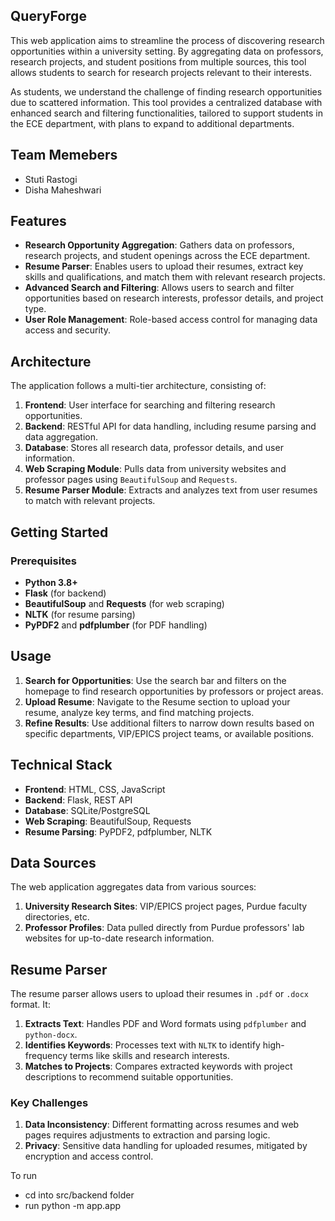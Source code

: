 ## QueryForge
This web application aims to streamline the process of discovering research opportunities within a university setting. By aggregating data on professors, research projects, and student positions from multiple sources, this tool allows students to search for research projects relevant to their interests. 

As students, we understand the challenge of finding research opportunities due to scattered information. This tool provides a centralized database with enhanced search and filtering functionalities, tailored to support students in the ECE department, with plans to expand to additional departments.

## Team Memebers

* Stuti Rastogi
* Disha Maheshwari


## Features
- **Research Opportunity Aggregation**: Gathers data on professors, research projects, and student openings across the ECE department.
- **Resume Parser**: Enables users to upload their resumes, extract key skills and qualifications, and match them with relevant research projects.
- **Advanced Search and Filtering**: Allows users to search and filter opportunities based on research interests, professor details, and project type.
- **User Role Management**: Role-based access control for managing data access and security.

## Architecture
The application follows a multi-tier architecture, consisting of:
1. **Frontend**: User interface for searching and filtering research opportunities.
2. **Backend**: RESTful API for data handling, including resume parsing and data aggregation.
3. **Database**: Stores all research data, professor details, and user information.
4. **Web Scraping Module**: Pulls data from university websites and professor pages using `BeautifulSoup` and `Requests`.
5. **Resume Parser Module**: Extracts and analyzes text from user resumes to match with relevant projects.

## Getting Started
### Prerequisites
- **Python 3.8+**
- **Flask** (for backend)
- **BeautifulSoup** and **Requests** (for web scraping)
- **NLTK** (for resume parsing)
- **PyPDF2** and **pdfplumber** (for PDF handling)
  

## Usage
1. **Search for Opportunities**: Use the search bar and filters on the homepage to find research opportunities by professors or project areas.
2. **Upload Resume**: Navigate to the Resume section to upload your resume, analyze key terms, and find matching projects.
3. **Refine Results**: Use additional filters to narrow down results based on specific departments, VIP/EPICS project teams, or available positions.

## Technical Stack
- **Frontend**: HTML, CSS, JavaScript
- **Backend**: Flask, REST API
- **Database**: SQLite/PostgreSQL
- **Web Scraping**: BeautifulSoup, Requests
- **Resume Parsing**: PyPDF2, pdfplumber, NLTK

## Data Sources
The web application aggregates data from various sources:
1. **University Research Sites**: VIP/EPICS project pages, Purdue faculty directories, etc.
2. **Professor Profiles**: Data pulled directly from Purdue professors' lab websites for up-to-date research information.

## Resume Parser
The resume parser allows users to upload their resumes in `.pdf` or `.docx` format. It:
1. **Extracts Text**: Handles PDF and Word formats using `pdfplumber` and `python-docx`.
2. **Identifies Keywords**: Processes text with `NLTK` to identify high-frequency terms like skills and research interests.
3. **Matches to Projects**: Compares extracted keywords with project descriptions to recommend suitable opportunities.

### Key Challenges
1. **Data Inconsistency**: Different formatting across resumes and web pages requires adjustments to extraction and parsing logic.
2. **Privacy**: Sensitive data handling for uploaded resumes, mitigated by encryption and access control.

To run
* cd into src/backend folder
* run python -m app.app